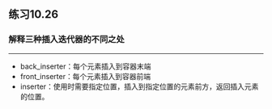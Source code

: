 ## 练习10.26
### 解释三种插入迭代器的不同之处
***
* back_inserter：每个元素插入到容器末端
* front_inserter：每个元素插入到容器前端
* inserter：使用时需要指定位置，插入到指定位置的元素前方，返回插入元素的位置。